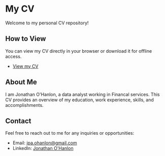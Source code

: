 # My CV

Welcome to my personal CV repository!

## How to View

You can view my CV directly in your browser or download it for offline access.

- [View my CV](https://github.com/JonnyPOH/CV/blob/main/Jonathan_O_Hanlon_CV.pdf)

## About Me

I am Jonathan O'Hanlon, a data analyst working in Financal services. This CV provides an overview of my education, work experience, skills, and accomplishments.

## Contact

Feel free to reach out to me for any inquiries or opportunities:

- Email: [jpa.ohanlon@gmail.com](mailto:your.email@example.com)
- LinkedIn: [Jonathan O'Hanlon](https://www.linkedin.com/in/jonathan-ohanlon/)
